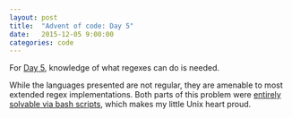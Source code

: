 ```yaml
---
layout: post
title:  "Advent of code: Day 5"
date:   2015-12-05 9:00:00
categories: code 
---
```


For [Day 5][day], knowledge of what regexes can do is needed.

While the languages presented are not regular, they are amenable to most extended regex implementations. Both parts of this problem were [entirely solvable via bash scripts][code], which makes my little Unix heart proud.

[day]: http://adventofcode.com/day/5
[code]: https://github.com/bildzeitung/adventofcode/tree/master/5
